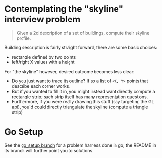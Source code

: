 # Contemplating the "skyline" interview problem

> Given a 2d description of a set of buildings, compute their skyline profile.

Building description is fairly straight forward, there are some basic choices:
- rectangle defined by two points
- left/right X values with a height

For "the skyline" however, desired outcome becomes less clear:
- Do you just want to trace its outline? If so a list of `<X, Y>` points that
  describe each corner works.
- But if you wanted to fill it in, you might instead want directly compute a
  rectangle strip; such strip itself has many representation questions.
- Furthermore, if you were really drawing this stuff (say targeting the GL
  api), you'd could directly triangulate the skyline (compute a triangle
  strip).

# Go Setup

See the [go\_setup branch](../../tree/go_setup#go-setup) for a problem harness
done in go; the README in its branch will further point you to solutions.
